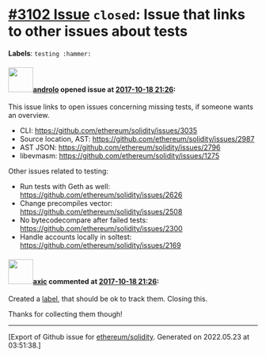 # [\#3102 Issue](https://github.com/ethereum/solidity/issues/3102) `closed`: Issue that links to other issues about tests
**Labels**: `testing :hammer:`


#### <img src="https://avatars.githubusercontent.com/u/2809499?u=ad7178bc0d70dc6042e996111eb4b806a24bf1aa&v=4" width="50">[androlo](https://github.com/androlo) opened issue at [2017-10-18 21:26](https://github.com/ethereum/solidity/issues/3102):

This issue links to open issues concerning missing tests, if someone wants an overview. 

- CLI: https://github.com/ethereum/solidity/issues/3035
- Source location, AST: https://github.com/ethereum/solidity/issues/2987
- AST JSON: https://github.com/ethereum/solidity/issues/2796
- libevmasm: https://github.com/ethereum/solidity/issues/1275

Other issues related to testing:

- Run tests with Geth as well: https://github.com/ethereum/solidity/issues/2626
- Change precompiles vector: https://github.com/ethereum/solidity/issues/2508
- No bytecodecompare after failed tests: https://github.com/ethereum/solidity/issues/2300
- Handle accounts locally in soltest: https://github.com/ethereum/solidity/issues/2169

#### <img src="https://avatars.githubusercontent.com/u/20340?v=4" width="50">[axic](https://github.com/axic) commented at [2017-10-18 21:26](https://github.com/ethereum/solidity/issues/3102#issuecomment-411531378):

Created a [label](https://github.com/ethereum/solidity/labels/testing%20%3Ahammer%3A), that should be ok to track them. Closing this.

Thanks for collecting them though!


-------------------------------------------------------------------------------



[Export of Github issue for [ethereum/solidity](https://github.com/ethereum/solidity). Generated on 2022.05.23 at 03:51:38.]
